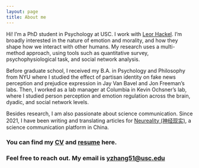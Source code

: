 ```yaml
---
layout: page
title: About me
---
```


Hi! I’m a PhD student in Psychology at USC. I work with [Leor Hackel](https://www.hackellab.org). I’m broadly interested in the nature of emotion and morality, and how they shape how we interact with other humans. My research uses a multi-method approach, using tools such as quantitative survey, psychophysiological task, and social network analysis.

Before graduate school, I received my B.A. in Psychology and Philosophy from NYU where I studied the effect of partisan identity on fake news perception and prejudice expression in Jay Van Bavel and Jon Freeman’s labs. Then, I worked as a lab manager at Columbia in Kevin Ochsner’s lab, where I studied person perception and emotion regulation across the brain, dyadic, and social network levels.

Besides research, I am also passionate about science communication. Since 2021, I have been writing and translating articles for [Neureality (神经现实)](https://neu-reality.com), a science communication platform in China.

### You can find my [CV](/Yi%20Zhang_CV.pdf) and [resume](/Yi_Zhang_Resume.pdf) here.
### Feel free to reach out. My email is [yzhang51@usc.edu](mailto:yzhang51@usc.edu)

